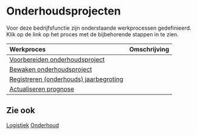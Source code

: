 # Onderhoudsprojecten

Voor deze bedrijfsfunctie zijn onderstaande werkprocessen gedefinieerd. Klik op de link op het proces met de bijbehorende stappen in te zien.

Werkproces | Omschrijving
:--- | :---
[Voorbereiden onderhoudsproject](voorbereiden-onderhoudsproject/) | 
[Bewaken onderhoudsproject](bewaken-onderhoudsproject/) | 
[Registreren (onderhouds) jaarbegroting](registreren-(onderhouds)-jaarbegroting/) | 
[Actualiseren prognose](actualiseren-prognose/) | 

## Zie ook

[Logistiek](../logistiek/)
[Onderhoud](../onderhoud/)
